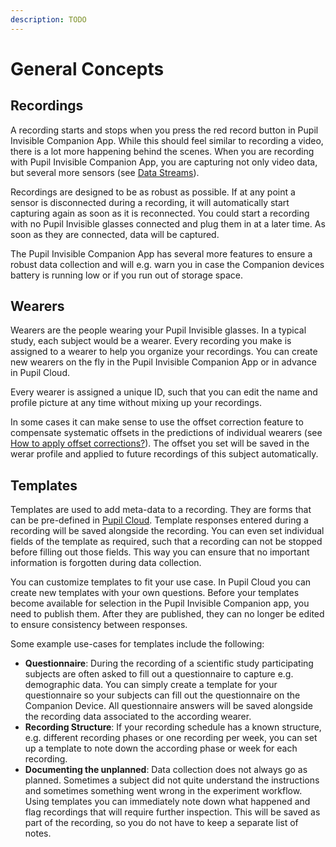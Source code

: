 ```yaml
---
description: TODO
---
```


# General Concepts

## Recordings
A recording starts and stops when you press the red record button in Pupil Invisible Companion App. While this should feel similar to recording a video, there is a lot more happening behind the scenes. When you are recording with Pupil Invisible Companion App, you are capturing not only video data, but several more sensors (see [Data Streams]()).

Recordings are designed to be as robust as possible. If at any point a sensor is disconnected during a recording, it will automatically start capturing again as soon as it is reconnected. You could start a recording with no Pupil Invisible glasses connected and plug them in at a later time. As soon as they are connected, data will be captured.

The Pupil Invisible Companion App has several more features to ensure a robust data collection and will e.g. warn you in case the Companion devices battery is running low or if you run out of storage space.

## Wearers
Wearers are the people wearing your Pupil Invisible glasses. In a typical study, each subject would be a wearer. Every recording you make is assigned to a wearer to help you organize your recordings. You can create new wearers on the fly in the Pupil Invisible Companion App or in advance in Pupil Cloud.

Every wearer is assigned a unique ID, such that you can edit the name and profile picture at any time without mixing up your recordings.

In some cases it can make sense to use the offset correction feature to compensate systematic offsets in the predictions of individual wearers (see [How to apply offset corrections?]()). The offset you set will be saved in the werar profile and applied to future recordings of this subject automatically.


## Templates
Templates are used to add meta-data to a recording. They are forms that can be pre-defined in [Pupil Cloud](/cloud). Template responses entered during a recording will be saved alongside the recording. You can even set individual fields of the template as required, such that a recording can not be stopped before filling out those fields. This way you can ensure that no important information is forgotten during data collection.

You can customize templates to fit your use case. In Pupil Cloud you can create new templates with your own questions. Before your templates become available for selection in the Pupil Invisible Companion app, you need to publish them. After they are published, they can no longer be edited to ensure consistency between responses.

Some example use-cases for templates include the following:

- **Questionnaire**: During the recording of a scientific study participating subjects are often asked to fill out a questionnaire to capture e.g. demographic data. You can simply create a template for your questionnaire so your subjects can fill out the questionnaire on the Companion Device. All questionnaire answers will be saved alongside the recording data associated to the according wearer.
- **Recording Structure**: If your recording schedule has a known structure, e.g. different recording phases or one recording per week, you can set up a template to note down the according phase or week for each recording.
- **Documenting the unplanned**: Data collection does not always go as planned. Sometimes a subject did not quite understand the instructions and sometimes something went wrong in the experiment workflow. Using templates you can immediately note down what happened and flag recordings that will require further inspection. This will be saved as part of the recording, so you do not have to keep a separate list of notes.


